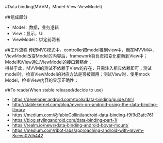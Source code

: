 #Data binding(MVVM，Model-View-ViewModel)

##组成部分
+  Model：数据，业务逻辑
+  View：显示，UI
+  ViewModel：绑定前两者  

##工作流程
传统MVC模式中，controller把model推到view中，而在MVVM中，ViewModel改变Model的内容后，framework将负责把变化更新到View中；Model和View通过ViewModel的接口若耦合；  
得益于此，MVVM的测试不依赖于View的存在，只需注入相应依赖即可；测试model时，检查ViewModel的对应方法是否被调用；测试View时，使用mock Model，检查View内容的显示正确性；

##To reads(When stable released/decide to use)
+  https://developer.android.com/tools/data-binding/guide.html
+  http://stablekernel.com/blog/mvvm-on-android-using-the-data-binding-library
+  https://medium.com/@fabioCollini/android-data-binding-f9f9d3afc761
+  https://blog.stylingandroid.com/data-binding-part-1/
+  https://realm.io/news/data-binding-android-boyar-mount/
+  https://medium.com/ribot-labs/approaching-android-with-mvvm-8ceec02d5442